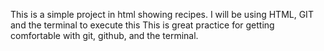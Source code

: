 This is a simple project in html showing recipes.
I will be using HTML, GIT and the terminal to execute this
This is great practice for getting comfortable with git, github, and the terminal.


